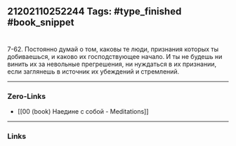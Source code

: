 21202110252244
Tags: #type_finished #book_snippet 
---
# 

 7-62. Постоянно думай о том, каковы те люди, признания которых ты добиваешься, и каково их господствующее начало. И ты не будешь ни винить их за невольные прегрешения, ни нуждаться в их признании, если заглянешь в источник их убеждений и стремлений. 

---
### Zero-Links
 - [[00 (book) Наедине с собой - Meditations]]
---
### Links

